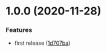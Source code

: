 # 1.0.0 (2020-11-28)


### Features

* first release ([1d707ba](https://github.com/goma-recorder/PlayableMidi/commit/1d707baa0ceba7802e5f11c1b250bafa857d6284))
